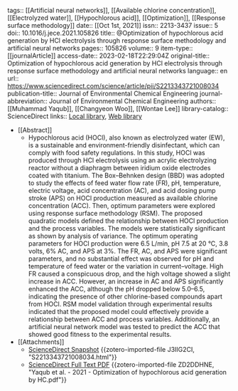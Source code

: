tags:: [[Artificial neural networks]], [[Available chlorine concentration]], [[Electrolyzed water]], [[Hypochlorous acid]], [[Optimization]], [[Response surface methodology]]
date:: [[Oct 1st, 2021]]
issn:: 2213-3437
issue:: 5
doi:: 10.1016/j.jece.2021.105826
title:: @Optimization of hypochlorous acid generation by HCl electrolysis through response surface methodology and artificial neural networks
pages:: 105826
volume:: 9
item-type:: [[journalArticle]]
access-date:: 2023-02-18T22:29:04Z
original-title:: Optimization of hypochlorous acid generation by HCl electrolysis through response surface methodology and artificial neural networks
language:: en
url:: https://www.sciencedirect.com/science/article/pii/S2213343721008034
publication-title:: Journal of Environmental Chemical Engineering
journal-abbreviation:: Journal of Environmental Chemical Engineering
authors:: [[Muhammad Yaqub]], [[Changyeon Woo]], [[Wontae Lee]]
library-catalog:: ScienceDirect
links:: [Local library](zotero://select/library/items/C7H5JQ3E), [Web library](https://www.zotero.org/users/8784047/items/C7H5JQ3E)

- [[Abstract]]
	- Hypochlorous acid (HOCl), also known as electrolyzed water (EW), is a sustainable and environment-friendly disinfectant, which can comply with food safety regulations. In this study, HOCl was produced through HCl electrolysis using an acrylic electrolyzing reactor without a diaphragm between iridium oxide electrodes coated with titanium. The Box–Behnken design (BBD) was adopted to study the effects of feed water flow rate (FR), pH, temperature, electric voltage, acid concentration (AC), and acid dosing pump stroke (APS) on HOCl production measured as available chlorine concentration (ACC). Then, optimum parameters were explored using response surface methodology (RSM). The proposed quadratic models defined the relationship between HOCl production and the process variables. The models were statistically significant as shown by analysis of variance. The optimum operating parameters for HOCl production were 6.5 L/min, pH 7.5 at 20 °C, 3.8 volts, 6% AC, and APS at 3%. The FR, AC, and APS were significant parameters, and no substantial effect was observed for pH and temperature of feed water or the variation in current–voltage. High FR caused a conspicuous drop, and the high voltage showed a slight increase in ACC. However, an increase in AC and APS significantly enhanced the ACC, although the pH dropped below 5.0–6.5, indicating the presence of other chlorine-based compounds apart from HOCl. RSM model validation through experimental results indicated that the proposed model could effectively provide a relationship between ACC and process variables. Additionally, an artificial neural network model was tested to predict the ACC that showed good fitness to the experimental results.
- [[Attachments]]
	- [ScienceDirect Snapshot](https://www.sciencedirect.com/science/article/pii/S2213343721008034?via%3Dihub) {{zotero-imported-file J3IIG2CI, "S2213343721008034.html"}}
	- [ScienceDirect Full Text PDF](https://www.sciencedirect.com/science/article/pii/S2213343721008034/pdfft?md5=8041ea24140f29d07ea8d79fe6ad8afb&pid=1-s2.0-S2213343721008034-main.pdf&isDTMRedir=Y) {{zotero-imported-file ZD2DDHNE, "Yaqub et al. - 2021 - Optimization of hypochlorous acid generation by HC.pdf"}}